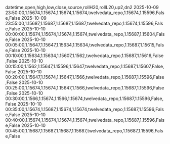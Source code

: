 datetime,open,high,low,close,source,rollH20,rollL20,up2,dn2
2025-10-09 23:50:00,1.15674,1.15674,1.15674,1.15674,twelvedata_repo,1.15674,1.15596,False,False
2025-10-09 23:55:00,1.15687,1.15687,1.15687,1.15687,twelvedata_repo,1.15674,1.15596,False,False
2025-10-10 00:00:00,1.15674,1.15674,1.15674,1.15674,twelvedata_repo,1.15687,1.15604,False,False
2025-10-10 00:05:00,1.15647,1.15647,1.15634,1.15634,twelvedata_repo,1.15687,1.15615,False,False
2025-10-10 00:10:00,1.15634,1.15634,1.15607,1.1562,twelvedata_repo,1.15687,1.15616,False,False
2025-10-10 00:15:00,1.1562,1.15647,1.15596,1.15647,twelvedata_repo,1.15687,1.15607,False,False
2025-10-10 00:20:00,1.15647,1.15674,1.15647,1.1566,twelvedata_repo,1.15687,1.15596,False,False
2025-10-10 00:25:00,1.15674,1.15674,1.15647,1.1566,twelvedata_repo,1.15687,1.15596,False,False
2025-10-10 00:30:00,1.1566,1.15674,1.1566,1.15674,twelvedata_repo,1.15687,1.15596,False,False
2025-10-10 00:35:00,1.15674,1.15687,1.15674,1.15674,twelvedata_repo,1.15687,1.15596,False,False
2025-10-10 00:40:00,1.15674,1.15674,1.15674,1.15674,twelvedata_repo,1.15687,1.15596,False,False
2025-10-10 00:45:00,1.15687,1.15687,1.15687,1.15687,twelvedata_repo,1.15687,1.15596,False,False
